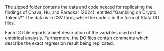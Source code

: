 The zipped folder contains the data and code needed for replicating the findings of Chava, Hu, and Paradkar (2024), entitled "Gambling on Crypto Tokens?" The data is in CSV form, while the code is in the form of Stata DO files. 

Each DO file reports a brief description of the variables used in the empirical analysis. Furthermore, the DO files contain comments which describe the exact regression result being replicated. 
